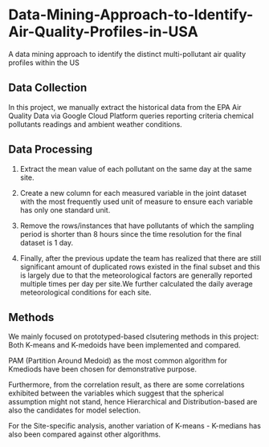 # Data-Mining-Approach-to-Identify-Air-Quality-Profiles-in-USA

A data mining approach to identify the distinct multi-pollutant air quality profiles within the US


## Data Collection

In this project, we manually extract the historical data from the EPA Air Quality Data
via Google Cloud Platform queries reporting criteria chemical pollutants readings and ambient
weather conditions.


## Data Processing

1. Extract the mean value of each pollutant on the same day at the same site.

2. Create a new column for each measured variable in the joint dataset with the most
frequently used unit of measure to ensure each variable has only one standard unit.

3. Remove the rows/instances that have pollutants of which the sampling period is shorter
than 8 hours since the time resolution for the final dataset is 1 day.

4. Finally, after the previous update the team has realized that there are still significant
amount of duplicated rows existed in the final subset and this is largely due to that the meteorological
factors are generally reported multiple times per day per site.We further calculated
the daily average meteorological conditions for each site.


## Methods

We mainly focused on prototyped-based clsutering methods in this project: Both K-means
and K-medoids have been implemented and compared. 

PAM (Partition Around Medoid) as the most common algorithm for Kmediods have been chosen for demonstrative purpose.

Furthermore, from the correlation result, as there are some correlations exhibited between the variables which suggest
that the spherical assumption might not stand, hence Hierarchical and Distribution-based are also the candidates for model selection.

For the Site-specific analysis, another variation of K-means - K-medians has also been compared against other algorithms.


